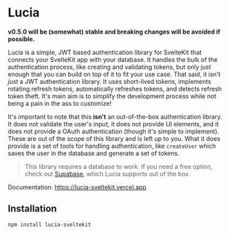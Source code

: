 # Lucia

**v0.5.0 will be (somewhat) stable and breaking changes will be avoided if possible.**

Lucia is a simple, JWT based authentication library for SvelteKit that connects your SvelteKit app with your database. It handles the bulk of the authentication process, like creating and validating tokens, but only just enough that you can build on top of it to fit your use case. That said, it isn't _just_ a JWT authentication library. It uses short-lived tokens, implements rotating refresh tokens, automatically refreshes tokens, and detects refresh token theft. It's main aim is to simplify the development process while not being a pain in the ass to customize!

It's important to note that this __isn't__ an out-of-the-box authentication library. It does not validate the user's input, it does not provide UI elements, and it does not provide a OAuth authentication (though it's simple to implement). These are out of the scope of this library and is left up to you. What it does provide is a set of tools for handling authentication, like `createUser` which saves the user in the database and generate a set of tokens.

> This library requires a database to work. If you need a free option, check out [Supabase](https://supabase.com), which Lucia supports out of the box.

Documentation: https://lucia-sveltekit.vercel.app


## Installation

```
npm install lucia-sveltekit
```
